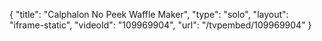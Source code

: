 {
    "title": "Calphalon No Peek Waffle Maker",
    "type": "solo",
    "layout": "iframe-static",
    "videoId": "109969904",
    "url": "\/tvpembed\/109969904"
}